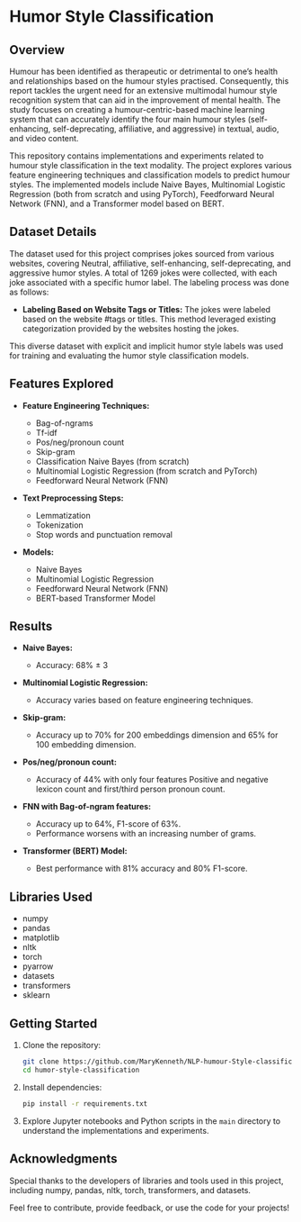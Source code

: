 # Humor Style Classification

## Overview
Humour has been identified as therapeutic or detrimental to one’s health and relationships based on the humour styles practised. Consequently, this report tackles the urgent need for an extensive multimodal humour style recognition system that can aid in the improvement of mental health. The study focuses on creating a humour-centric-based machine learning system that can accurately identify the four main humour styles (self-enhancing, self-deprecating, affiliative, and aggressive) in textual, audio, and video content. 

This repository contains implementations and experiments related to humour style classification in the text modality. The project explores various feature engineering techniques and classification models to predict humour styles. The implemented models include Naive Bayes, Multinomial Logistic Regression (both from scratch and using PyTorch), Feedforward Neural Network (FNN), and a Transformer model based on BERT.

## Dataset Details

The dataset used for this project comprises jokes sourced from various websites, covering Neutral, affiliative, self-enhancing, self-deprecating, and aggressive humor styles. A total of 1269 jokes were collected, with each joke associated with a specific humor label. The labeling process was done as follows:

- **Labeling Based on Website Tags or Titles:**
  The jokes were labeled based on the website #tags or titles. This method leveraged existing categorization provided by the websites hosting the jokes.

This diverse dataset with explicit and implicit humor style labels was used for training and evaluating the humor style classification models.

## Features Explored
- **Feature Engineering Techniques:**
  - Bag-of-ngrams
  - Tf-idf
  - Pos/neg/pronoun count
  - Skip-gram
  - Classification Naive Bayes (from scratch)
  - Multinomial Logistic Regression (from scratch and PyTorch)
  - Feedforward Neural Network (FNN)

- **Text Preprocessing Steps:**
  - Lemmatization
  - Tokenization
  - Stop words and punctuation removal

- **Models:**
  - Naive Bayes
  - Multinomial Logistic Regression
  - Feedforward Neural Network (FNN)
  - BERT-based Transformer Model

## Results
- **Naive Bayes:**
  - Accuracy: 68% ± 3

- **Multinomial Logistic Regression:**
  - Accuracy varies based on feature engineering techniques.

- **Skip-gram:**
  - Accuracy up to 70% for 200 embeddings dimension and 65% for 100 embedding dimension.

- **Pos/neg/pronoun count:**
  - Accuracy of 44% with only four features Positive and negative lexicon count and first/third person pronoun count.

- **FNN with Bag-of-ngram features:**
  - Accuracy up to 64%, F1-score of 63%.
  - Performance worsens with an increasing number of grams.

- **Transformer (BERT) Model:**
  - Best performance with 81% accuracy and 80% F1-score.

## Libraries Used
- numpy
- pandas
- matplotlib
- nltk
- torch
- pyarrow
- datasets
- transformers
- sklearn

## Getting Started
1. Clone the repository:
   ```bash
   git clone https://github.com/MaryKenneth/NLP-humour-Style-classification.git
   cd humor-style-classification
   ```

2. Install dependencies:
   ```bash
   pip install -r requirements.txt
   ```

3. Explore Jupyter notebooks and Python scripts in the `main` directory to understand the implementations and experiments.

## Acknowledgments
Special thanks to the developers of libraries and tools used in this project, including numpy, pandas, nltk, torch, transformers, and datasets.

Feel free to contribute, provide feedback, or use the code for your projects!

